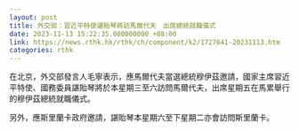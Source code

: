 ```yaml
---
layout: post
title: 外交部：習近平特使諶貽琴將訪馬爾代夫　出席總統就職儀式
date: 2023-11-13 15:22:35.000000000 +08:00
link: https://news.rthk.hk/rthk/ch/component/k2/1727641-20231113.htm
categories: rthk
---
```


在北京，外交部發言人毛寧表示，應馬爾代夫當選總統穆伊茲邀請，國家主席習近平特使、國務委員諶貽琴將於本星期三至六訪問馬爾代夫，出席星期五在馬累舉行的穆伊茲總統就職儀式。

另外，應斯里蘭卡政府邀請，諶貽琴本星期六至下星期二亦會訪問斯里蘭卡。
